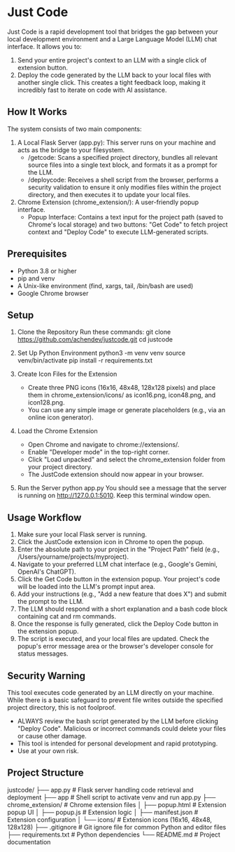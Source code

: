 # Just Code
Just Code is a rapid development tool that bridges the gap between your local development environment and a Large Language Model (LLM) chat interface. It allows you to:
1. Send your entire project's context to an LLM with a single click of extension button.
2. Deploy the code generated by the LLM back to your local files with another single click.
This creates a tight feedback loop, making it incredibly fast to iterate on code with AI assistance.

## How It Works
The system consists of two main components:
1. A Local Flask Server (app.py): This server runs on your machine and acts as the bridge to your filesystem.
   * /getcode: Scans a specified project directory, bundles all relevant source files into a single text block, and formats it as a prompt for the LLM.
   * /deploycode: Receives a shell script from the browser, performs a security validation to ensure it only modifies files within the project directory, and then executes it to update your local files.
2. Chrome Extension (chrome_extension/): A user-friendly popup interface.
   * Popup Interface: Contains a text input for the project path (saved to Chrome's local storage) and two buttons: "Get Code" to fetch project context and "Deploy Code" to execute LLM-generated scripts.

## Prerequisites
* Python 3.8 or higher
* pip and venv
* A Unix-like environment (find, xargs, tail, /bin/bash are used)
* Google Chrome browser

## Setup
1. Clone the Repository
   Run these commands:
   git clone https://github.com/achendev/justcode.git
   cd justcode

2. Set Up Python Environment
   python3 -m venv venv
   source venv/bin/activate
   pip install -r requirements.txt

3. Create Icon Files for the Extension
   * Create three PNG icons (16x16, 48x48, 128x128 pixels) and place them in chrome_extension/icons/ as icon16.png, icon48.png, and icon128.png.
   * You can use any simple image or generate placeholders (e.g., via an online icon generator).

4. Load the Chrome Extension
   * Open Chrome and navigate to chrome://extensions/.
   * Enable "Developer mode" in the top-right corner.
   * Click "Load unpacked" and select the chrome_extension folder from your project directory.
   * The JustCode extension should now appear in your browser.

5. Run the Server
   python app.py
   You should see a message that the server is running on http://127.0.0.1:5010. Keep this terminal window open.

## Usage Workflow
1. Make sure your local Flask server is running.
2. Click the JustCode extension icon in Chrome to open the popup.
3. Enter the absolute path to your project in the "Project Path" field (e.g., /Users/yourname/projects/myproject).
4. Navigate to your preferred LLM chat interface (e.g., Google's Gemini, OpenAI's ChatGPT).
5. Click the Get Code button in the extension popup. Your project's code will be loaded into the LLM's prompt input area.
6. Add your instructions (e.g., "Add a new feature that does X") and submit the prompt to the LLM.
7. The LLM should respond with a short explanation and a bash code block containing cat and rm commands.
8. Once the response is fully generated, click the Deploy Code button in the extension popup.
9. The script is executed, and your local files are updated. Check the popup's error message area or the browser's developer console for status messages.

## Security Warning
This tool executes code generated by an LLM directly on your machine. While there is a basic safeguard to prevent file writes outside the specified project directory, this is not foolproof.
* ALWAYS review the bash script generated by the LLM before clicking "Deploy Code". Malicious or incorrect commands could delete your files or cause other damage.
* This tool is intended for personal development and rapid prototyping.
* Use at your own risk.

## Project Structure
justcode/
├── app.py              # Flask server handling code retrieval and deployment
├── app                 # Shell script to activate venv and run app.py
├── chrome_extension/   # Chrome extension files
│   ├── popup.html      # Extension popup UI
│   ├── popup.js        # Extension logic
│   ├── manifest.json   # Extension configuration
│   └── icons/          # Extension icons (16x16, 48x48, 128x128)
├── .gitignore          # Git ignore file for common Python and editor files
├── requirements.txt    # Python dependencies
└── README.md           # Project documentation
